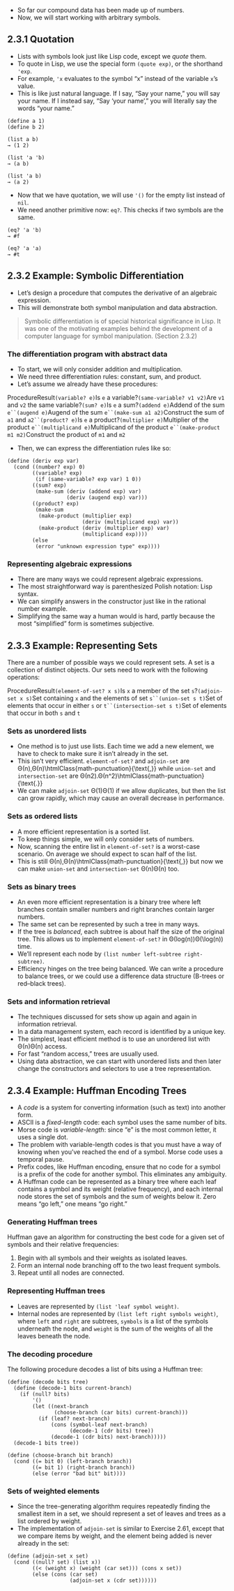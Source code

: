 
- So far our compound data has been made up of numbers.
- Now, we will start working with arbitrary symbols.

## 2.3.1 Quotation⁠

- Lists with symbols look just like Lisp code, except we _quote_ them.
- To quote in Lisp, we use the special form `(quote exp)`, or the shorthand `'exp`.
- For example, `'x` evaluates to the symbol “x” instead of the variable `x`’s value.
- This is like just natural language. If I say, “Say your name,” you will say your name. If I instead say, “Say ‘your name’,” you will literally say the words “your name.”

```
(define a 1)
(define b 2)

(list a b)
→ (1 2)

(list 'a 'b)
→ (a b)

(list 'a b)
→ (a 2)
```

- Now that we have quotation, we will use `'()` for the empty list instead of `nil`.
- We need another primitive now: `eq?`. This checks if two symbols are the same.

```
(eq? 'a 'b)
→ #f

(eq? 'a 'a)
→ #t
```

## 2.3.2 Example: Symbolic Differentiation⁠

- Let’s design a procedure that computes the derivative of an algebraic expression.
- This will demonstrate both symbol manipulation and data abstraction.

> Symbolic differentiation is of special historical significance in Lisp. It was one of the motivating examples behind the development of a computer language for symbol manipulation. (Section 2.3.2)

### The differentiation program with abstract data

- To start, we will only consider addition and multiplication.
- We need three differentiation rules: constant, sum, and product.
- Let’s assume we already have these procedures:

ProcedureResult`(variable? e)`Is `e` a variable?`(same-variable? v1 v2)`Are `v1` and `v2` the same variable?`(sum? e)`Is `e` a sum?`(addend e)`Addend of the sum `e``(augend e)`Augend of the sum `e``(make-sum a1 a2)`Construct the sum of `a1` and `a2``(product? e)`Is `e` a product?`(multiplier e)`Multiplier of the product `e``(multiplicand e)`Multiplicand of the product `e``(make-product m1 m2)`Construct the product of `m1` and `m2`

- Then, we can express the differentiation rules like so:

```
(define (deriv exp var)
  (cond ((number? exp) 0)
        ((variable? exp)
         (if (same-variable? exp var) 1 0))
        ((sum? exp)
         (make-sum (deriv (addend exp) var)
                   (deriv (augend exp) var)))
        ((product? exp)
         (make-sum
          (make-product (multiplier exp)
                        (deriv (multiplicand exp) var))
          (make-product (deriv (multiplier exp) var)
                        (multiplicand exp))))
        (else
         (error "unknown expression type" exp))))
```

### Representing algebraic expressions

- There are many ways we could represent algebraic expressions.
- The most straightforward way is parenthesized Polish notation: Lisp syntax.
- We can simplify answers in the constructor just like in the rational number example.
- Simplifying the same way a human would is hard, partly because the most “simplified” form is sometimes subjective.

## 2.3.3 Example: Representing Sets⁠

There are a number of possible ways we could represent sets. A set is a collection of distinct objects. Our sets need to work with the following operations:

ProcedureResult`(element-of-set? x s)`Is `x` a member of the set `s`?`(adjoin-set x s)`Set containing `x` and the elements of set `s``(union-set s t)`Set of elements that occur in either `s` or `t``(intersection-set s t)`Set of elements that occur in both `s` and `t`

### Sets as unordered lists

- One method is to just use lists. Each time we add a new element, we have to check to make sure it isn’t already in the set.
- This isn’t very efficient. `element-of-set?` and `adjoin-set` are Θ(n),Θ(n)\\htmlClass{math-punctuation}{\\text{,}} while `union-set` and `intersection-set` are Θ(n2).Θ(n^2)\\htmlClass{math-punctuation}{\\text{.}}
- We can make `adjoin-set` Θ(1)Θ(1) if we allow duplicates, but then the list can grow rapidly, which may cause an overall decrease in performance.

### Sets as ordered lists

- A more efficient representation is a sorted list.
- To keep things simple, we will only consider sets of numbers.
- Now, scanning the entire list in `element-of-set?` is a worst-case scenario. On average we should expect to scan half of the list.
- This is still Θ(n),Θ(n)\\htmlClass{math-punctuation}{\\text{,}} but now we can make `union-set` and `intersection-set` Θ(n)Θ(n) too.

### Sets as binary trees

- An even more efficient representation is a binary tree where left branches contain smaller numbers and right branches contain larger numbers.
- The same set can be represented by such a tree in many ways.
- If the tree is _balanced_, each subtree is about half the size of the original tree. This allows us to implement `element-of-set?` in Θ(log⁡(n))Θ(\\log(n)) time.
- We’ll represent each node by `(list number left-subtree right-subtree)`.
- Efficiency hinges on the tree being balanced. We can write a procedure to balance trees, or we could use a difference data structure (B-trees or red–black trees).

### Sets and information retrieval

- The techniques discussed for sets show up again and again in information retrieval.
- In a data management system, each record is identified by a unique key.
- The simplest, least efficient method is to use an unordered list with Θ(n)Θ(n) access.
- For fast “random access,” trees are usually used.
- Using data abstraction, we can start with unordered lists and then later change the constructors and selectors to use a tree representation.

## 2.3.4 Example: Huffman Encoding Trees⁠

- A _code_ is a system for converting information (such as text) into another form.
- ASCII is a _fixed-length_ code: each symbol uses the same number of bits.
- Morse code is _variable-length_: since “e” is the most common letter, it uses a single dot.
- The problem with variable-length codes is that you must have a way of knowing when you’ve reached the end of a symbol. Morse code uses a temporal pause.
- Prefix codes, like Huffman encoding, ensure that no code for a symbol is a prefix of the code for another symbol. This eliminates any ambiguity.
- A Huffman code can be represented as a binary tree where each leaf contains a symbol and its weight (relative frequency), and each internal node stores the set of symbols and the sum of weights below it. Zero means “go left,” one means “go right.”

### Generating Huffman trees

Huffman gave an algorithm for constructing the best code for a given set of symbols and their relative frequencies:

1. Begin with all symbols and their weights as isolated leaves.
2. Form an internal node branching off to the two least frequent symbols.
3. Repeat until all nodes are connected.

### Representing Huffman trees

- Leaves are represented by `(list 'leaf symbol weight)`.
- Internal nodes are represented by `(list left right symbols weight)`, where `left` and `right` are subtrees, `symbols` is a list of the symbols underneath the node, and `weight` is the sum of the weights of all the leaves beneath the node.

### The decoding procedure

The following procedure decodes a list of bits using a Huffman tree:

```
(define (decode bits tree)
  (define (decode-1 bits current-branch)
    (if (null? bits)
        '()
        (let ((next-branch
               (choose-branch (car bits) current-branch)))
          (if (leaf? next-branch)
              (cons (symbol-leaf next-branch)
                    (decode-1 (cdr bits) tree))
              (decode-1 (cdr bits) next-branch)))))
  (decode-1 bits tree))

(define (choose-branch bit branch)
  (cond ((= bit 0) (left-branch branch))
        ((= bit 1) (right-branch branch))
        (else (error "bad bit" bit))))
```

### Sets of weighted elements

- Since the tree-generating algorithm requires repeatedly finding the smallest item in a set, we should represent a set of leaves and trees as a list ordered by weight.
- The implementation of `adjoin-set` is similar to Exercise 2.61, except that we compare items by weight, and the element being added is never already in the set:

```
(define (adjoin-set x set)
  (cond ((null? set) (list x))
        ((< (weight x) (weight (car set))) (cons x set))
        (else (cons (car set)
                    (adjoin-set x (cdr set))))))
```





